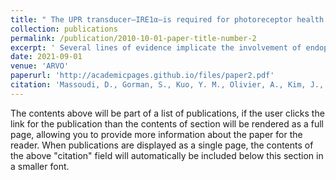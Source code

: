 ```yaml
---
title: " The UPR transducer—IRE1α—is required for photoreceptor health and protection against retinal degeneration."
collection: publications
permalink: /publication/2010-10-01-paper-title-number-2
excerpt: ' Several lines of evidence implicate the involvement of endoplasmic reticulum stress (ER stress) and its transducers in neurodegenerative diseases such as retinitis pigmentosa. ER stress triggers an intracellular signaling pathway called the Unfolded Protein Response (UPR). IRE1α is an ER resident protein that plays a major role in orchestrating the UPR. Here we aim to assess the contribution of IRE1α to photoreceptor homeostasis and retinal degeneration.'
date: 2021-09-01
venue: 'ARVO'
paperurl: 'http://academicpages.github.io/files/paper2.pdf'
citation: 'Massoudi, D., Gorman, S., Kuo, Y. M., Olivier, A., Kim, J., Wiqas, A., ... & Gould, D. B. (2021). The UPR transducer—IRE1α—is required for photoreceptor health and protection against retinal degeneration. Investigative Ophthalmology & Visual Science, 62(8), 3073-3073.'
---
```


The contents above will be part of a list of publications, if the user clicks the link for the publication than the contents of section will be rendered as a full page, allowing you to provide more information about the paper for the reader. When publications are displayed as a single page, the contents of the above "citation" field will automatically be included below this section in a smaller font.
